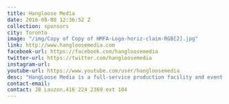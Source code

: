 ```yaml
---
title: Hangloose Media
date: 2016-08-08 12:36:52 Z
collection: sponsors
city: Toronto
image: "/img/Copy of Copy of HMFA-Logo-horiz-claim-RGB[2].jpg"
link: http://www.hangloosemedia.com
facebook-url: https://facebook.com/hangloosemedia
twitter-url: https://twitter.com/hangloosemedia
instagram-url:
youtube-url: https://www.youtube.com/user/hangloosemedia
desc: "HangLoose Media is a full-service production facility and event space located in the heart of Toronto’s Studio District. Our mission is to offer our clients a comfortable, creatively charged environment and the unique opportunity to seamlessly integrate every element vital to your production. This confluence of energy catalyses networking opportunities and facilitates meaningful working relationships within an established community of industry professionals. HangLoose Media incorporates a wide spectrum of artists within our creative ecosystem; from seasoned editors, skilled directors of photography and expert gaffers to hair and makeup artists and caterers. This collective lends all the support you need to enhance your creative vision."
contact-email:
contact: JB Lauzon,416 224 2369 ext 104
---
```


